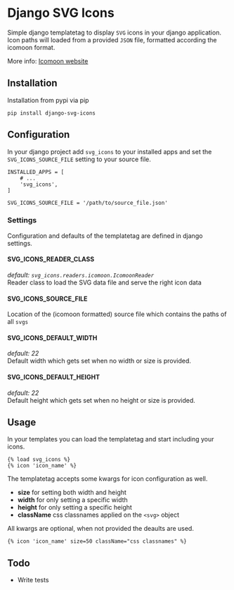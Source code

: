 Django SVG Icons
================

Simple django templatetag to display `SVG` icons in your django application.
Icon paths will loaded from a provided `JSON` file, formatted according the icomoon format.

More info: [Icomoon website](http://icomoon.io/)


Installation
------------

Installation from pypi via pip

    pip install django-svg-icons


Configuration
-------------

In your django project add `svg_icons` to your installed apps and set the `SVG_ICONS_SOURCE_FILE` setting to your source file.

    INSTALLED_APPS = [
        # ...
        'svg_icons',
    ]

    SVG_ICONS_SOURCE_FILE = '/path/to/source_file.json'

### Settings

Configuration and defaults of the templatetag are defined in django settings.

#### SVG_ICONS_READER_CLASS
_default: `svg_icons.readers.icomoon.IcomoonReader`_<br/>
Reader class to load the SVG data file and serve the right icon data

#### SVG_ICONS_SOURCE_FILE
Location of the (icomoon formatted) source file which contains the paths of all `svgs`

#### SVG_ICONS_DEFAULT_WIDTH
_default: 22_<br/>
Default width which gets set when no width or size is provided.

#### SVG_ICONS_DEFAULT_HEIGHT
_default: 22_<br/>
Default height which gets set when no height or size is provided.


Usage
-----

In your templates you can load the templatetag and start including your icons.

    {% load svg_icons %}
    {% icon 'icon_name' %}

The templatetag accepts some kwargs for icon configuration as well.

 - **size** for setting both width and height
 - **width** for only setting a specific width
 - **height** for only setting a specific height
 - **className** css classnames applied on the `<svg>` object

All kwargs are optional, when not provided the deaults are used.

    {% icon 'icon_name' size=50 className="css classnames" %}


Todo
----

 - Write tests
